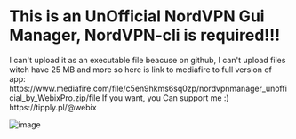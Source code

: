 <h1>This is an UnOfficial NordVPN Gui Manager, <b>NordVPN-cli is required!!!</b></h1>
I can't upload it as an executable file beacuse on github, I can't upload files witch have 25 MB and more
so here is link to mediafire to full version of app:
https://www.mediafire.com/file/c5en9hkms6sq0zp/nordvpnmanager_unofficial_by_WebixPro.zip/file
If you want, you Can support me :)
https://tipply.pl/@webix


![image](https://github.com/user-attachments/assets/df4b1a08-86e7-4134-98d6-3bebf9b94b66)
